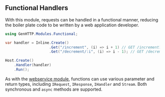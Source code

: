 ﻿## Functional Handlers

With this module, requests can be handled in a functional manner, reducing
the boiler plate code to be written by a web application developer.

```csharp
using GenHTTP.Modules.Functional;

var handler = Inline.Create()
                    .Get("/increment", (i) => i + 1) // GET /increment?i=1
                    .Get("/decrement/:i", (i) => i - 1); // GET /decrement/2

Host.Create()
    .Handler(handler)
    .Run();
```

As with the [webservice module](./webservices), functions can use various
parameter and return types, including `IRequest`, `IResponse`, `IHandler` and
`Stream`. Both synchronous and `async` methods are supported.